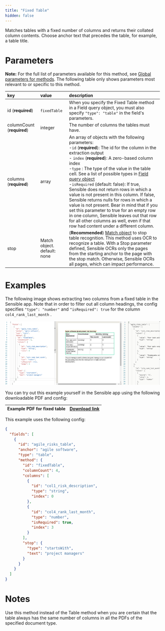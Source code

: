 ```yaml
---
title: "Fixed Table"
hidden: false
---
```

Matches tables with a fixed number of columns and returns their collated column contents. Choose anchor text that precedes the table, for example, a table title. 

Parameters
=====

**Note:** For the full list of parameters available for this method, see [Global parameters for methods](doc:method-object#section-global-parameters-for-methods). The following table only shows parameters most relevant to or specific to this method.


| key                        | value                       | description                                                  |
| :------------------------- | :-------------------------- | :----------------------------------------------------------- |
| id (**required**)          | `fixedTable`                | When you specify the Fixed Table method in a Field query object, you must also specify `"type": "table"` in the field's parameters. |
| columnCount (**required**) | integer                     | The number of columns the tables must have.                  |
| columns (**required**)     | array                       | An array of objects with the following parameters: <br/> -`id` (**required**): The id for the column in the extraction output <br/> - `index` (**required**): A zero-based column index <br/>-`type` : The type of the value in the table cell. See a list of possible types in [Field query object](doc:field-query-object) <br/> -`isRequired` (default: false): If true, Sensible does not return rows in which a value is not present in this column. If false, Sensible returns nulls for rows in which a value is not present. Bear in mind that if you set this parameter to true for an empty row in one column, Sensible leaves out that row for all other columns as well, even if that row had content under a different column. |
| stop                       | Match object. default: none | (**Recommended**)  [Match object](doc:anchor-object#section-match-object)  to stop table recognition. This method uses OCR  to recognize a table. With a Stop parameter defined, Sensible OCRs only the pages from the starting anchor to the page with the stop match. Otherwise, Sensible OCRs all pages, which can impact performance. |

Examples
=====

The following image shows extracting two columns from a fixed table in the Sensible app. Note that in order to filter out all column headings, the config specifies `"type": "number"` and `"isRequired": true` for the column `col4_rank_last_month` .

![](https://raw.githubusercontent.com/sensible-hq/sensible-docs/main/readme-sync/assets/v0/images/fixedtable_example.png)

You can try out this example yourself in the Sensible app using the following downloadable PDF and config:

| Example PDF for fixed table | [Download link](https://raw.githubusercontent.com/sensible-hq/sensible-docs/main/readme-sync/assets/v0/pdfs/example_fixed_table.pdf) |
| --------------------------- | ------------------------------------------------------------ |

This example uses the following config:

```json
{
  "fields": [
    {
      "id": "agile_risks_table",
      "anchor": "agile software",
      "type": "table",
      "method": {
        "id": "fixedTable",
        "columnCount": 4,
        "columns": [
          {
            "id": "col1_risk_description",
            "type": "string",
            "index": 0
          },
          {
            "id": "col4_rank_last_month",
            "type": "number",
            "isRequired": true,
            "index": 3
          }
        ],
        "stop": {
          "type": "startsWith",
          "text": "project managers"
        }
      }
    }
  ]
}
```





Notes
====
Use this method instead of the Table method when you are certain that the table always has the same number of columns in all the PDFs of the specified document type. 

